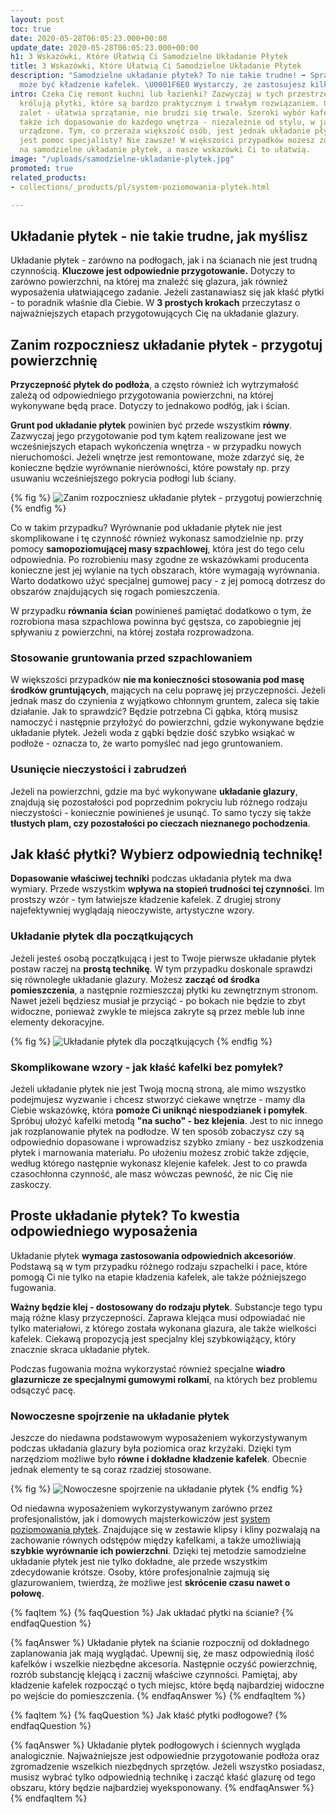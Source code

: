 ```yaml
---
layout: post
toc: true
date: 2020-05-28T06:05:23.000+00:00
update_date: 2020-05-28T06:05:23.000+00:00
h1: 3 Wskazówki, Które Ułatwią Ci Samodzielne Układanie Płytek
title: 3 Wskazówki, Które Ułatwią Ci Samodzielne Układanie Płytek
description: "Samodzielne układanie płytek? To nie takie trudne! ➡️ Sprawdź, jak łatwe
  może być kładzenie kafelek. \U0001F6E0️ Wystarczy, że zastosujesz kilka wskazówek."
intro: Czeka Cię remont kuchni lub łazienki? Zazwyczaj w tych przestrzeniach domowych
  królują płytki, które są bardzo praktycznym i trwałym rozwiązaniem. Glazura ma wiele
  zalet - ułatwia sprzątanie, nie brudzi się trwale. Szeroki wybór kafelków umożliwia
  także ich dopasowanie do każdego wnętrza - niezależnie od stylu, w jakim zostało
  urządzone. Tym, co przeraża większość osób, jest jednak układanie płytek. Czy konieczna
  jest pomoc specjalisty? Nie zawsze! W większości przypadków możesz zdecydować się
  na samodzielne układanie płytek, a nasze wskazówki Ci to ułatwią.
image: "/uploads/samodzielne-ukladanie-plytek.jpg"
promoted: true
related_products:
- collections/_products/pl/system-poziomowania-plytek.html

---
```

## Układanie płytek - nie takie trudne, jak myślisz

Układanie płytek - zarówno na podłogach, jak i na ścianach nie jest trudną czynnością. **Kluczowe jest odpowiednie przygotowanie.** Dotyczy to zarówno powierzchni, na której ma znaleźć się glazura, jak również wyposażenia ułatwiającego zadanie. Jeżeli zastanawiasz się jak kłaść płytki - to poradnik właśnie dla Ciebie. W **3 prostych krokach** przeczytasz o najważniejszych etapach przygotowujących Cię na układanie glazury.

## Zanim rozpoczniesz układanie płytek - przygotuj powierzchnię

**Przyczepność płytek do podłoża**, a często również ich wytrzymałość zależą od odpowiedniego przygotowania powierzchni, na której wykonywane będą prace. Dotyczy to jednakowo podłóg, jak i ścian.

**Grunt pod układanie płytek** powinien być przede wszystkim **równy**. Zazwyczaj jego przygotowanie pod tym kątem realizowane jest we wcześniejszych etapach wykończenia wnętrza - w przypadku nowych nieruchomości. Jeżeli wnętrze jest remontowane, może zdarzyć się, że konieczne będzie wyrównanie nierówności, które powstały np. przy usuwaniu wcześniejszego pokrycia podłogi lub ściany.

{% fig %}
![Zanim rozpoczniesz układanie płytek - przygotuj powierzchnię](/uploads/ukladanie-plytek-sprzatanie.jpg "Zanim rozpoczniesz układanie płytek - przygotuj powierzchnię")
{% endfig %}

Co w takim przypadku? Wyrównanie pod układanie płytek nie jest skomplikowane i tę czynność również wykonasz samodzielnie np. przy pomocy **samopoziomującej masy szpachlowej**, która jest do tego celu odpowiednia. Po rozrobieniu masy zgodne ze wskazówkami producenta konieczne jest jej wylanie na tych obszarach, które wymagają wyrównania. Warto dodatkowo użyć specjalnej gumowej pacy - z jej pomocą dotrzesz do obszarów znajdujących się rogach pomieszczenia.

W przypadku **równania ścian** powinieneś pamiętać dodatkowo o tym, że rozrobiona masa szpachlowa powinna być gęstsza, co zapobiegnie jej spływaniu z powierzchni, na której została rozprowadzona.

### Stosowanie gruntowania przed szpachlowaniem

W większości przypadków **nie ma konieczności stosowania pod masę środków gruntujących**, mających na celu poprawę jej przyczepności. Jeżeli jednak masz do czynienia z wyjątkowo chłonnym gruntem, zaleca się takie działanie. Jak to sprawdzić? Będzie potrzebna Ci gąbka, którą musisz namoczyć i następnie przyłożyć do powierzchni, gdzie wykonywane będzie układanie płytek. Jeżeli woda z gąbki będzie dość szybko wsiąkać w podłoże - oznacza to, że warto pomyśleć nad jego gruntowaniem.

### Usunięcie nieczystości i zabrudzeń

Jeżeli na powierzchni, gdzie ma być wykonywane **układanie glazury**, znajdują się pozostałości pod poprzednim pokryciu lub różnego rodzaju nieczystości - koniecznie powinieneś je usunąć. To samo tyczy się także **tłustych plam, czy pozostałości po cieczach nieznanego pochodzenia**.

## Jak kłaść płytki? Wybierz odpowiednią technikę!

**Dopasowanie właściwej techniki** podczas układania płytek ma dwa wymiary. Przede wszystkim **wpływa na stopień trudności tej czynności**. Im prostszy wzór - tym łatwiejsze kładzenie kafelek. Z drugiej strony najefektywniej wyglądają nieoczywiste, artystyczne wzory.

### Układanie płytek dla początkujących

Jeżeli jesteś osobą początkującą i jest to Twoje pierwsze układanie płytek postaw raczej na **prostą technikę**. W tym przypadku doskonale sprawdzi się równoległe układanie glazury. Możesz **zacząć od środka pomieszczenia**, a następnie rozmieszczaj płytki ku zewnętrznym stronom. Nawet jeżeli będziesz musiał je przyciąć - po bokach nie będzie to zbyt widoczne, ponieważ zwykle te miejsca zakryte są przez meble lub inne elementy dekoracyjne.

{% fig %}
![Układanie płytek dla początkujących](/uploads/samodzielne-ukladanie-plytek-1.jpg "Układanie płytek dla początkujących")
{% endfig %}

### Skomplikowane wzory - jak kłaść kafelki bez pomyłek?

Jeżeli układanie płytek nie jest Twoją mocną stroną, ale mimo wszystko podejmujesz wyzwanie i chcesz stworzyć ciekawe wnętrze - mamy dla Ciebie wskazówkę, która **pomoże Ci uniknąć niespodzianek i pomyłek**. Spróbuj ułożyć kafelki metodą **"na sucho" - bez klejenia**. Jest to nic innego jak rozplanowanie płytek na podłodze. W ten sposób zobaczysz czy są odpowiednio dopasowane i wprowadzisz szybko zmiany - bez uszkodzenia płytek i marnowania materiału. Po ułożeniu możesz zrobić także zdjęcie, według którego następnie wykonasz klejenie kafelek. Jest to co prawda czasochłonna czynność, ale masz wówczas pewność, że nic Cię nie zaskoczy.

## Proste układanie płytek? To kwestia odpowiedniego wyposażenia

Układanie płytek **wymaga zastosowania odpowiednich akcesoriów**. Podstawą są w tym przypadku różnego rodzaju szpachelki i pace, które pomogą Ci nie tylko na etapie kładzenia kafelek, ale także późniejszego fugowania.

**Ważny będzie klej - dostosowany do rodzaju płytek**. Substancje tego typu mają różne klasy przyczepności. Zaprawa klejąca musi odpowiadać nie tylko materiałowi, z którego została wykonana glazura, ale także wielkości kafelek. Ciekawą propozycją jest specjalny klej szybkowiążący, który znacznie skraca układanie płytek.

Podczas fugowania można wykorzystać również specjalne **wiadro glazurnicze ze specjalnymi gumowymi rolkami**, na których bez problemu odsączyć pacę.

### Nowoczesne spojrzenie na układanie płytek

Jeszcze do niedawna podstawowym wyposażeniem wykorzystywanym podczas układania glazury była poziomica oraz krzyżaki. Dzięki tym narzędziom możliwe było **równe i dokładne kładzenie kafelek**. Obecnie jednak elementy te są coraz rzadziej stosowane.

{% fig %}
![Nowoczesne spojrzenie na układanie płytek](/uploads/samodzielne-ukladanie-plytek-2.jpg "Nowoczesne spojrzenie na układanie płytek")
{% endfig %}

Od niedawna wyposażeniem wykorzystywanym zarówno przez profesjonalistów, jak i domowych majsterkowiczów jest [system poziomowania płytek](https://millto.com/pl/produkty/system-poziomowania-plytek.html). Znajdujące się w zestawie klipsy i kliny pozwalają na zachowanie równych odstępów między kafelkami, a także umożliwiają **szybkie wyrównanie ich powierzchni**. Dzięki tej metodzie samodzielne układanie płytek jest nie tylko dokładne, ale przede wszystkim zdecydowanie krótsze. Osoby, które profesjonalnie zajmują się glazurowaniem, twierdzą, że możliwe jest **skrócenie czasu nawet o połowę**.

{% faqItem %}
{% faqQuestion %}
Jak układać płytki na ścianie?
{% endfaqQuestion %}

{% faqAnswer %}
Układanie płytek na ścianie rozpocznij od dokładnego zaplanowania jak mają wyglądać. Upewnij się, że masz odpowiednią ilość kafelków i wszelkie niezbędne akcesoria. Następnie oczyść powierzchnię, rozrób substancję klejącą i zacznij właściwe czynności. Pamiętaj, aby kładzenie kafelek rozpocząć o tych miejsc, które będą najbardziej widoczne po wejście do pomieszczenia.
{% endfaqAnswer %}
{% endfaqItem %}

{% faqItem %}
{% faqQuestion %}
Jak kłaść płytki podłogowe?
{% endfaqQuestion %}

{% faqAnswer %}
Układanie płytek podłogowych i ściennych wygląda analogicznie. Najważniejsze jest odpowiednie przygotowanie podłoża oraz zgromadzenie wszelkich niezbędnych sprzętów. Jeżeli wszystko posiadasz, musisz wybrać tylko odpowiednią technikę i zacząć kłaść glazurę od tego obszaru, który będzie najbardziej wyeksponowany.
{% endfaqAnswer %}
{% endfaqItem %}